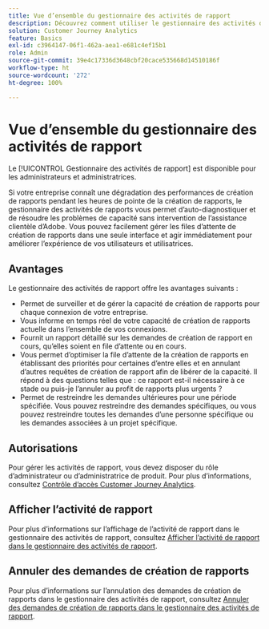 ```yaml
---
title: Vue d’ensemble du gestionnaire des activités de rapport
description: Découvrez comment utiliser le gestionnaire des activités de rapport pour diagnostiquer et corriger les problèmes de capacité pendant les heures de pointe de la création de rapports.
solution: Customer Journey Analytics
feature: Basics
exl-id: c3964147-06f1-462a-aea1-e681c4ef15b1
role: Admin
source-git-commit: 39e4c17336d3648cbf20cace535668d14510186f
workflow-type: ht
source-wordcount: '272'
ht-degree: 100%

---
```


# Vue d’ensemble du gestionnaire des activités de rapport

Le [!UICONTROL Gestionnaire des activités de rapport] est disponible pour les administrateurs et administratrices.

Si votre entreprise connaît une dégradation des performances de création de rapports pendant les heures de pointe de la création de rapports, le gestionnaire des activités de rapports vous permet d’auto-diagnostiquer et de résoudre les problèmes de capacité sans intervention de l’assistance clientèle d’Adobe. Vous pouvez facilement gérer les files d’attente de création de rapports dans une seule interface et agir immédiatement pour améliorer l’expérience de vos utilisateurs et utilisatrices.

## Avantages

Le gestionnaire des activités de rapport offre les avantages suivants :

* Permet de surveiller et de gérer la capacité de création de rapports pour chaque connexion de votre entreprise.
* Vous informe en temps réel de votre capacité de création de rapports actuelle dans l’ensemble de vos connexions.
* Fournit un rapport détaillé sur les demandes de création de rapport en cours, qu’elles soient en file d’attente ou en cours.
* Vous permet d’optimiser la file d’attente de la création de rapports en établissant des priorités pour certaines d’entre elles et en annulant d’autres requêtes de création de rapport afin de libérer de la capacité. Il répond à des questions telles que : ce rapport est-il nécessaire à ce stade ou puis-je l’annuler au profit de rapports plus urgents ?
* Permet de restreindre les demandes ultérieures pour une période spécifiée. Vous pouvez restreindre des demandes spécifiques, ou vous pouvez restreindre toutes les demandes d’une personne spécifique ou les demandes associées à un projet spécifique.

## Autorisations

<!-- update for CJA -->

Pour gérer les activités de rapport, vous devez disposer du rôle d’administrateur ou d’administratrice de produit. Pour plus d’informations, consultez [Contrôle d’accès Customer Journey Analytics](/help/technotes/access-control.md).

## Afficher l’activité de rapport

Pour plus d’informations sur l’affichage de l’activité de rapport dans le gestionnaire des activités de rapport, consultez [Afficher l’activité de rapport dans le gestionnaire des activités de rapport](/help/reporting-activity-manager/reporting-activity.md).

## Annuler des demandes de création de rapports

Pour plus d’informations sur l’annulation des demandes de création de rapports dans le gestionnaire des activités de rapport, consultez [Annuler des demandes de création de rapports dans le gestionnaire des activités de rapport](/help/reporting-activity-manager/reporting-activity-cancel-requests.md).
